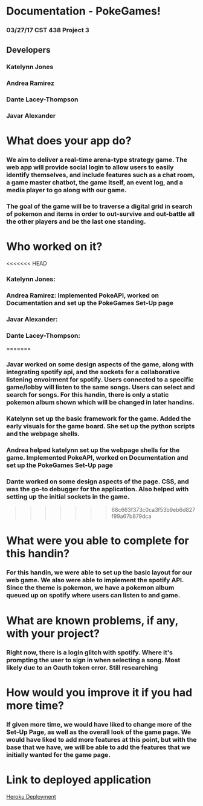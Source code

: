 # Documentation - PokeGames!
### 03/27/17 CST 438 Project 3
## Developers
### Katelynn Jones
### Andrea Ramirez 
### Dante Lacey-Thompson
### Javar Alexander


# What does your app do?
### We aim to deliver a real-time arena-type strategy game. The web app will provide social login to allow users to easily identify themselves, and include features such as a chat room, a game master chatbot, the game itself, an event log, and a media player to go along with our game.
### The goal of the game will be to traverse a digital grid in search of pokemon and items in order to out-survive and out-battle all the other players and be the last one standing.

# Who worked on it?
<<<<<<< HEAD
### Katelynn Jones:
### Andrea Ramirez: Implemented PokeAPI, worked on Documentation and set up the PokeGames Set-Up page
### Javar Alexander:
### Dante Lacey-Thompson:
=======
### Javar worked on some design aspects of the game, along with integrating spotify api, and the sockets for a collaborative listening envoirment for spotify. Users connected to a specific game/lobby will listen to the same songs. Users can select and search for songs. For this handin, there is only a static pokemon album shown which will be changed in later handins.                                      
### Katelynn set up the basic framework for the game. Added the early visuals for the game board. She set up the python scripts and the webpage shells.                                                                                                                          
### Andrea helped katelynn set up the webpage shells for the game. Implemented PokeAPI, worked on Documentation and set up the PokeGames Set-Up page                                                                                                                         

### Dante worked on some design aspects of the page. CSS, and was the go-to debugger for the application. Also helped with setting up the initial sockets in the game.

>>>>>>> 68c663f373c0ca3f53b9eb6d827f99a67b879dca

# What were you able to complete for this handin?
### For this handin, we were able to set up the basic layout for our web game. We also were able to implement the spotify API. Since the theme is pokemon, we have a pokemon album queued up on spotify where users can listen to and game. 

# What are known problems, if any, with your project?
### Right now, there is a login glitch with spotify. Where it's prompting the user to sign in when selecting a song. Most likely due to an Oauth token error. Still researching


# How would you improve it if you had more time?
### If given more time, we would have liked to change more of the Set-Up Page, as well as the overall look of the game page. We would have liked to add more features at this point, but with the base that we have, we will be able to add the features that we initially wanted for the game page. 



# Link to deployed application
[Heroku Deployment](http://still-beyond-48460.herokuapp.com)
